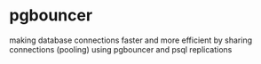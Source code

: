 # pgbouncer
making database connections faster and more efficient by sharing connections (pooling) using pgbouncer and psql replications
